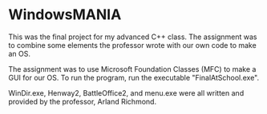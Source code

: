 # WindowsMANIA
This was the final project for my advanced C++ class. The assignment was to combine some elements the professor wrote with our own code to make an OS. 

The assignment was to use Microsoft Foundation Classes (MFC) to make a GUI for our OS. 
To run the program, run the executable "FinalAtSchool.exe". 

WinDir.exe, Henway2, BattleOffice2, and menu.exe were all written and provided by the professor, Arland Richmond.
